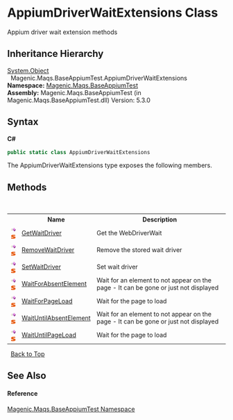 # AppiumDriverWaitExtensions Class
 

Appium driver wait extension methods


## Inheritance Hierarchy
<a href="http://msdn2.microsoft.com/en-us/library/e5kfa45b" target="_blank">System.Object</a><br />&nbsp;&nbsp;Magenic.Maqs.BaseAppiumTest.AppiumDriverWaitExtensions<br />
**Namespace:**&nbsp;<a href="MAQS_5/Appium_AUTOGENERATED/Magenic-Maqs-BaseAppiumTest_Namespace">Magenic.Maqs.BaseAppiumTest</a><br />**Assembly:**&nbsp;Magenic.Maqs.BaseAppiumTest (in Magenic.Maqs.BaseAppiumTest.dll) Version: 5.3.0

## Syntax

**C#**<br />
``` C#
public static class AppiumDriverWaitExtensions
```

The AppiumDriverWaitExtensions type exposes the following members.


## Methods
&nbsp;<table><tr><th></th><th>Name</th><th>Description</th></tr><tr><td>![Public method](media/pubmethod.gif "Public method")![Static member](media/static.gif "Static member")</td><td><a href="MAQS_5/Appium_AUTOGENERATED/AppiumDriverWaitExtensions-GetWaitDriver_Method">GetWaitDriver</a></td><td>
Get the WebDriverWait</td></tr><tr><td>![Public method](media/pubmethod.gif "Public method")![Static member](media/static.gif "Static member")</td><td><a href="MAQS_5/Appium_AUTOGENERATED/AppiumDriverWaitExtensions-RemoveWaitDriver_Method">RemoveWaitDriver</a></td><td>
Remove the stored wait driver</td></tr><tr><td>![Public method](media/pubmethod.gif "Public method")![Static member](media/static.gif "Static member")</td><td><a href="MAQS_5/Appium_AUTOGENERATED/AppiumDriverWaitExtensions-SetWaitDriver_Method">SetWaitDriver</a></td><td>
Set wait driver</td></tr><tr><td>![Public method](media/pubmethod.gif "Public method")![Static member](media/static.gif "Static member")</td><td><a href="MAQS_5/Appium_AUTOGENERATED/AppiumDriverWaitExtensions-WaitForAbsentElement_Method">WaitForAbsentElement</a></td><td>
Wait for an element to not appear on the page - It can be gone or just not displayed</td></tr><tr><td>![Public method](media/pubmethod.gif "Public method")![Static member](media/static.gif "Static member")</td><td><a href="MAQS_5/Appium_AUTOGENERATED/AppiumDriverWaitExtensions-WaitForPageLoad_Method">WaitForPageLoad</a></td><td>
Wait for the page to load</td></tr><tr><td>![Public method](media/pubmethod.gif "Public method")![Static member](media/static.gif "Static member")</td><td><a href="MAQS_5/Appium_AUTOGENERATED/AppiumDriverWaitExtensions-WaitUntilAbsentElement_Method">WaitUntilAbsentElement</a></td><td>
Wait for an element to not appear on the page - It can be gone or just not displayed</td></tr><tr><td>![Public method](media/pubmethod.gif "Public method")![Static member](media/static.gif "Static member")</td><td><a href="MAQS_5/Appium_AUTOGENERATED/AppiumDriverWaitExtensions-WaitUntilPageLoad_Method">WaitUntilPageLoad</a></td><td>
Wait for the page to load</td></tr></table>&nbsp;
<a href="#appiumdriverwaitextensions-class">Back to Top</a>

## See Also


#### Reference
<a href="MAQS_5/Appium_AUTOGENERATED/Magenic-Maqs-BaseAppiumTest_Namespace">Magenic.Maqs.BaseAppiumTest Namespace</a><br />